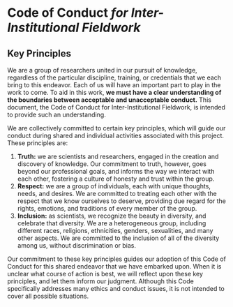 # Code of Conduct _for Inter-Institutional Fieldwork_

## Key Principles

We are a group of researchers united in our pursuit of knowledge, regardless of the particular discipline, training, or credentials that we each bring to this endeavor. Each of us will have an important part to play in the work to come. To aid in this work, **we must have a clear understanding of the boundaries between acceptable and unacceptable conduct.** This document, the Code of Conduct for Inter-Institutional Fieldwork, is intended to provide such an understanding.

We are collectively committed to certain key principles, which will guide our conduct during shared and individual activities associated with this project. These principles are:

1. **Truth:** we are scientists and researchers, engaged in the creation and discovery of knowledge. Our commitment to truth, however, goes beyond our professional goals, and informs the way we interact with each other, fostering a culture of honesty and trust within the group.
2. **Respect:** we are a group of individuals, each with unique thoughts, needs, and desires. We are committed to treating each other with the respect that we know ourselves to deserve, providing due regard for the rights, emotions, and traditions of every member of the group.
3. **Inclusion:** as scientists, we recognize the beauty in diversity, and celebrate that diversity. We are a heterogeneous group, including different races, religions, ethnicities, genders, sexualities, and many other aspects. We are committed to the inclusion of all of the diversity among us, without discrimination or bias.

Our commitment to these key principles guides our adoption of this Code of Conduct for this shared endeavor that we have embarked upon. When it is unclear what course of action is best, we will reflect upon these key principles, and let them inform our judgment. Although this Code specifically addresses many ethics and conduct issues, it is not intended to cover all possible situations. 
